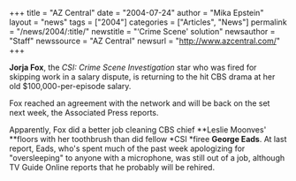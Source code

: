 +++
title = "AZ Central"
date = "2004-07-24"
author = "Mika Epstein"
layout = "news"
tags = ["2004"]
categories = ["Articles", "News"]
permalink = "/news/2004/:title/"
newstitle = "&#8216;Crime Scene' solution"
newsauthor = "Staff"
newssource = "AZ Central"
newsurl = "http://www.azcentral.com/"
+++

**Jorja Fox**, the *CSI: Crime Scene Investigation* star who was fired for skipping work in a salary dispute, is returning to the hit CBS drama at her old $100,000-per-episode salary.

Fox reached an agreement with the network and will be back on the set next week, the Associated Press reports.

Apparently, Fox did a better job cleaning CBS chief **Leslie Moonves' **floors with her toothbrush than did fellow *CSI *firee **George Eads**. At last report, Eads, who's spent much of the past week apologizing for "oversleeping" to anyone with a microphone, was still out of a job, although TV Guide Online reports that he probably will be rehired.

